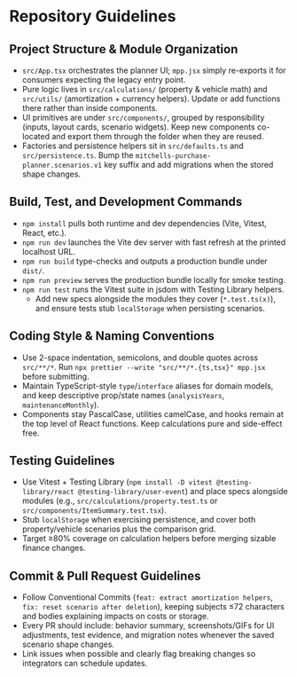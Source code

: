 # Repository Guidelines

## Project Structure & Module Organization
- `src/App.tsx` orchestrates the planner UI; `mpp.jsx` simply re-exports it for consumers expecting the legacy entry point.
- Pure logic lives in `src/calculations/` (property & vehicle math) and `src/utils/` (amortization + currency helpers). Update or add functions there rather than inside components.
- UI primitives are under `src/components/`, grouped by responsibility (inputs, layout cards, scenario widgets). Keep new components co-located and export them through the folder when they are reused.
- Factories and persistence helpers sit in `src/defaults.ts` and `src/persistence.ts`. Bump the `mitchells-purchase-planner.scenarios.v1` key suffix and add migrations when the stored shape changes.

## Build, Test, and Development Commands
- `npm install` pulls both runtime and dev dependencies (Vite, Vitest, React, etc.).
- `npm run dev` launches the Vite dev server with fast refresh at the printed localhost URL.
- `npm run build` type-checks and outputs a production bundle under `dist/`.
- `npm run preview` serves the production bundle locally for smoke testing.
- `npm run test` runs the Vitest suite in jsdom with Testing Library helpers.
  - Add new specs alongside the modules they cover (`*.test.ts(x)`), and ensure tests stub `localStorage` when persisting scenarios.

## Coding Style & Naming Conventions
- Use 2-space indentation, semicolons, and double quotes across `src/**/*`. Run `npx prettier --write "src/**/*.{ts,tsx}" mpp.jsx` before submitting.
- Maintain TypeScript-style `type`/`interface` aliases for domain models, and keep descriptive prop/state names (`analysisYears`, `maintenanceMonthly`).
- Components stay PascalCase, utilities camelCase, and hooks remain at the top level of React functions. Keep calculations pure and side-effect free.

## Testing Guidelines
- Use Vitest + Testing Library (`npm install -D vitest @testing-library/react @testing-library/user-event`) and place specs alongside modules (e.g., `src/calculations/property.test.ts` or `src/components/ItemSummary.test.tsx`).
- Stub `localStorage` when exercising persistence, and cover both property/vehicle scenarios plus the comparison grid.
- Target ≥80% coverage on calculation helpers before merging sizable finance changes.

## Commit & Pull Request Guidelines
- Follow Conventional Commits (`feat: extract amortization helpers`, `fix: reset scenario after deletion`), keeping subjects ≤72 characters and bodies explaining impacts on costs or storage.
- Every PR should include: behavior summary, screenshots/GIFs for UI adjustments, test evidence, and migration notes whenever the saved scenario shape changes.
- Link issues when possible and clearly flag breaking changes so integrators can schedule updates.
